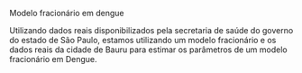 Modelo fracionário em dengue

Utilizando dados reais disponibilizados pela secretaria de saúde do governo do estado de São Paulo, estamos utilizando um modelo fracionário e os dados reais da cidade de Bauru para estimar os parâmetros de um modelo fracionário em Dengue.
